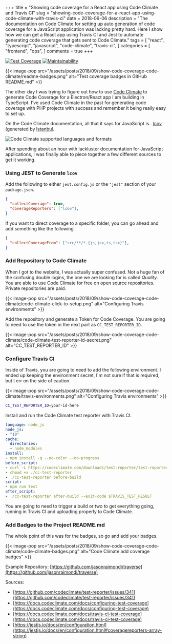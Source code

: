 +++
title = "Showing code coverage for a React app using Code Climate and Travis CI"
slug = "showing-code-coverage-for-a-react-app-using-code-climate-with-travis-ci"
date = 2018-09-06
description = "The documentation on Code Climate for setting up auto generation of code coverage for a JavaScript application was lacking pretty hard. Here I show how we can get a React app using Travis CI and Jest to automate generating code coverage that gets sent to Code Climate."
tags = [
    "react",
    "typescript",
    "javascript",
    "code-climate",
    "travis-ci",
]
categories = [
    "frontend",
    "ops",
]
comments = true
+++

[![Test Coverage](https://api.codeclimate.com/v1/badges/ad2b588b8f655bc8f384/test_coverage)](https://codeclimate.com/github/jasonraimondi/traverse/test_coverage)
[![Maintainability](https://api.codeclimate.com/v1/badges/ad2b588b8f655bc8f384/maintainability)](https://codeclimate.com/github/jasonraimondi/traverse/maintainability)

{{< image-pop src="/assets/posts/2018/09/show-code-coverage-code-climate/readme-badges.png" alt="Test coverage badges in GitHub README.md" >}}

The other day I was trying to figure out how to use [Code Climate](https://codeclimate.com/) to generate Code Coverage for a Electron/React app I am building in TypeScript. I've used Code Climate in the past for generating code coverage with PHP projects with success and remember it being really easy to set up.

On the Code Climate documentation, all that it says for JavaScript is.. [lcov](http://ltp.sourceforge.net/coverage/lcov.php) (generated by [Istanbul](http://gotwarlost.github.io/istanbul/).

![Code Climate supported languages and formats](/assets/posts/2018/09/show-code-coverage-code-climate/code-climate-supported-test-coverage.png)

After spending about an hour with lackluster documentation for JavaScript applications, I was finally able to piece together a few different sources to get it working.

### Using JEST to Generate `lcov`

Add the following to either `jest.config.js` or the `"jest"` section of your `package.json`.

```json
{
  "collectCoverage": true,
  "coverageReporters": ["lcov"],
}
```

If you want to direct coverage to a specific folder, you can go ahead and add something like the following

```json
{
  "collectCoverageFrom": ["src/**/*.{js,jsx,ts,tsx}"],
}
```

### Add Repository to Code Climate

When I got to the website, I was actually super confused. Not a huge fan of the confusing double logins, the one we are looking for is called *Quality*. You are able to use Code Climate for free on open source repositories. Private repositories are paid.


{{< image-pop src="/assets/posts/2018/09/show-code-coverage-code-climate/code-climate-click-to-setup.png" alt="Configuring Travis environments" >}}

Add the repository and generate a Token for Code Coverage. You are going to need to use the token in the next part as `CC_TEST_REPORTER_ID`.

{{< image-pop src="/assets/posts/2018/09/show-code-coverage-code-climate/code-climate-test-reporter-id-secret.png" alt="CC_TEST_REPORTER_ID" >}}

### Configure Travis CI

Inside of Travis, you are going to need to add the following environment. I ended up keeping the environment secret, I'm not sure if that is required, but I err on the side of caution.

{{< image-pop src="/assets/posts/2018/09/show-code-coverage-code-climate/travis-environments.png" alt="Configuring Travis environments" >}}

```bash
CC_TEST_REPORTER_ID=your-id-here
```

Install and run the Code Climate test reporter with Travis CI.

```yaml
language: node_js
node_js:
- "10"
cache:
  directories:
  - node_modules
install:
- npm install -q --no-color --no-progress
before_script:
- curl -L https://codeclimate.com/downloads/test-reporter/test-reporter-latest-linux-amd64 > ./cc-test-reporter
- chmod +x ./cc-test-reporter
- ./cc-test-reporter before-build
script:
- npm run test
after_script:
- ./cc-test-reporter after-build --exit-code $TRAVIS_TEST_RESULT
```

You are going to need to trigger a build or two to get everything going, running in Travis CI and uploading properly to Code Climate.

### Add Badges to the Project README.md

The whole point of this was for the badges, so go and add your badges.

{{< image-pop src="/assets/posts/2018/09/show-code-coverage-code-climate/code-climate-badges.png" alt="Code Climate add coverage badges" >}}

Example Repository: [https://github.com/jasonraimondi/traverse](https://github.com/jasonraimondi/traverse)

Sources:
- [https://github.com/codeclimate/test-reporter/issues/341](https://github.com/codeclimate/test-reporter/issues/341)
- [https://docs.codeclimate.com/docs/configuring-test-coverage](https://docs.codeclimate.com/docs/configuring-test-coverage)
- [https://docs.codeclimate.com/docs/travis-ci-test-coverage](https://docs.codeclimate.com/docs/travis-ci-test-coverage)
- [https://jestjs.io/docs/en/configuration.html](https://jestjs.io/docs/en/configuration.html#coveragereporters-array-string)
